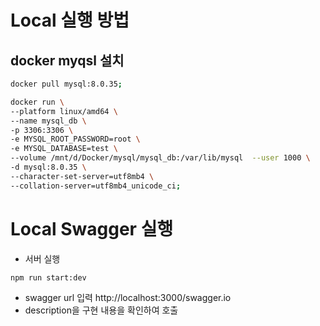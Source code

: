 # Local 실행 방법

## docker myqsl 설치

```bash
docker pull mysql:8.0.35;

docker run \
--platform linux/amd64 \
--name mysql_db \
-p 3306:3306 \
-e MYSQL_ROOT_PASSWORD=root \
-e MYSQL_DATABASE=test \
--volume /mnt/d/Docker/mysql/mysql_db:/var/lib/mysql  --user 1000 \
-d mysql:8.0.35 \
--character-set-server=utf8mb4 \
--collation-server=utf8mb4_unicode_ci;
```

# Local Swagger 실행

- 서버 실행

```bash
npm run start:dev
```

- swagger url 입력
  http://localhost:3000/swagger.io
- description을 구현 내용을 확인하여 호출
